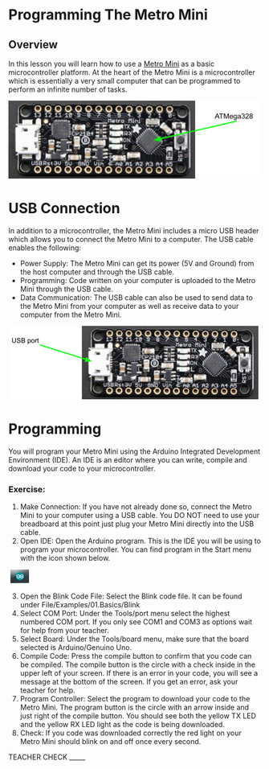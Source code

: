 # Programming The Metro Mini

## Overview

In this lesson you will learn how to use a [Metro Mini](https://www.google.com/url?q=https://www.adafruit.com/product/2590&sa=D&ust=1587613173853000) as a basic microcontroller platform. At the heart of the Metro Mini is a microcontroller which is essentially a very small computer that can be programmed to perform an infinite number of tasks.

![](images/image46.png)

# USB Connection

In addition to a microcontroller, the Metro Mini includes a micro USB header which allows you to connect the Metro Mini to a computer. The USB cable enables the following:

  - Power Supply: The Metro Mini can get its power (5V and Ground) from the host computer and through the USB cable.
  - Programming: Code written on your computer is uploaded to the Metro Mini through the USB cable.
  - Data Communication: The USB cable can also be used to send data to the Metro Mini from your computer as well as receive data to your computer from the Metro Mini.

![](images/image47.png)

# Programming

You will program your Metro Mini using the Arduino Integrated Development Environment (IDE). An IDE is an editor where you can write, compile and download your code to your microcontroller.

### Exercise:

1.  Make Connection: If you have not already done so, connect the Metro Mini to your computer using a USB cable. You DO NOT need to use your breadboard at this point just plug your Metro Mini directly into the USB cable.
2.  Open IDE: Open the Arduino program. This is the IDE you will be using to program your microcontroller. You can find program in the Start menu with the icon shown below.

 ![](images/image104.png)

3.  Open the Blink Code File: Select the Blink code file. It can be found under File/Examples/01.Basics/Blink
4.  Select COM Port: Under the Tools/port menu select the highest numbered COM port. If you only see COM1 and COM3 as options wait for help from your teacher.
5.  Select Board: Under the Tools/board menu, make sure that the board selected is Arduino/Genuino Uno.
6.  Compile Code: Press the compile button to confirm that you code can be compiled. The compile button is the circle with a check inside in the upper left of your screen. If there is an error in your code, you will see a message at the bottom of the screen. If you get an error, ask your teacher for help.
7.  Program Controller: Select the program to download your code to the Metro Mini. The program button is the circle with an arrow inside and just right of the compile button. You should see both the yellow TX LED and the yellow RX LED light as the code is being downloaded.
8.  Check: If you code was downloaded correctly the red light on your Metro Mini should blink on and off once every second.

TEACHER CHECK \_\_\_\_\_

